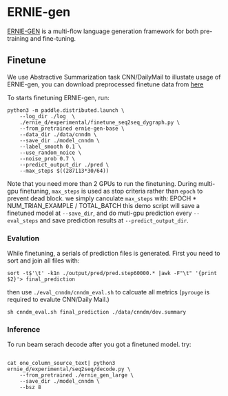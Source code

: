 # ERNIE-gen

[ERNIE-GEN](https://arxiv.org/pdf/2001.11314.pdf) is a multi-flow language generation framework for both pre-training and fine-tuning.

## Finetune

We use Abstractive Summarization task CNN/DailyMail to illustate usage of ERNIE-gen, you can download preprocessed finetune data from [here]()

To starts finetuning ERNIE-gen, run:

```script
python3 -m paddle.distributed.launch \
    --log_dir ./log  \
    ./ernie_d/experimental/finetune_seq2seq_dygraph.py \
    --from_pretrained ernie-gen-base \
    --data_dir ./data/cnndm \
    --save_dir ./model_cnndm \
    --label_smooth 0.1 \
    --use_random_noice \
    --noise_prob 0.7 \
    --predict_output_dir ./pred \
    --max_steps $((287113*30/64))
```

Note that you need more than 2 GPUs to run the finetuning. 
During multi-gpu finetuning, `max_steps` is used as stop criteria rather than `epoch` to prevent dead block. we simply canculate `max_steps` with: EPOCH * NUM\_TRIAN\_EXAMPLE / TOTAL\_BATCH
this demo script will save a finetuned model at `--save_dir`, and do muti-gpu prediction every `--eval_steps` and save prediction results at `--predict_output_dir`.


### Evalution

While finetuning, a serials of prediction files is generated. 
First you need to sort and join all files with:

```shell
sort -t$'\t' -k1n ./output/pred/pred.step60000.* |awk -F"\t" '{print $2}'> final_prediction
```

then use `./eval_cnndm/cnndm_eval.sh` to calcuate all metrics
(`pyrouge` is required to evalute CNN/Daily Mail.)
 
```shell
sh cnndm_eval.sh final_prediction ./data/cnndm/dev.summary
```


### Inference 

To run beam serach decode after you got a finetuned model. try:

```shell

cat one_column_source_text| python3 ernie_d/experimental/seq2seq/decode.py \
    --from_pretrained ./ernie_gen_large \
    --save_dir ./model_cnndm \
    --bsz 8
```


